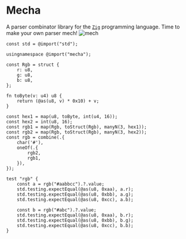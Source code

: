 # Mecha

A parser combinator library for the [`Zig`](https://ziglang.org/)
programming language. Time to make your own parser mech!
![mech](https://thumbs.gfycat.com/GrippingElatedAzurevasesponge-size_restricted.gif)

```zig
const std = @import("std");

usingnamespace @import("mecha");

const Rgb = struct {
    r: u8,
    g: u8,
    b: u8,
};

fn toByte(v: u4) u8 {
    return (@as(u8, v) * 0x10) + v;
}

const hex1 = map(u8, toByte, int(u4, 16));
const hex2 = int(u8, 16);
const rgb1 = map(Rgb, toStruct(Rgb), manyN(3, hex1));
const rgb2 = map(Rgb, toStruct(Rgb), manyN(3, hex2));
const rgb = combine(.{
    char('#'),
    oneOf(.{
        rgb2,
        rgb1,
    }),
});

test "rgb" {
    const a = rgb("#aabbcc").?.value;
    std.testing.expectEqual(@as(u8, 0xaa), a.r);
    std.testing.expectEqual(@as(u8, 0xbb), a.g);
    std.testing.expectEqual(@as(u8, 0xcc), a.b);

    const b = rgb("#abc").?.value;
    std.testing.expectEqual(@as(u8, 0xaa), b.r);
    std.testing.expectEqual(@as(u8, 0xbb), b.g);
    std.testing.expectEqual(@as(u8, 0xcc), b.b);
}

```


